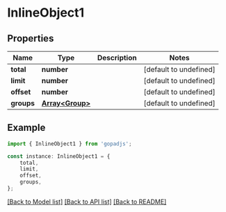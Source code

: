 # InlineObject1


## Properties

Name | Type | Description | Notes
------------ | ------------- | ------------- | -------------
**total** | **number** |  | [default to undefined]
**limit** | **number** |  | [default to undefined]
**offset** | **number** |  | [default to undefined]
**groups** | [**Array&lt;Group&gt;**](Group.md) |  | [default to undefined]

## Example

```typescript
import { InlineObject1 } from 'gopadjs';

const instance: InlineObject1 = {
    total,
    limit,
    offset,
    groups,
};
```

[[Back to Model list]](../README.md#documentation-for-models) [[Back to API list]](../README.md#documentation-for-api-endpoints) [[Back to README]](../README.md)
